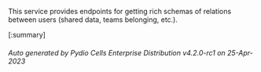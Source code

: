 






This service provides endpoints for getting rich schemas of relations between users (shared data, teams belonging, etc.).

[:summary]

###### Auto generated by Pydio Cells Enterprise Distribution v4.2.0-rc1 on 25-Apr-2023
